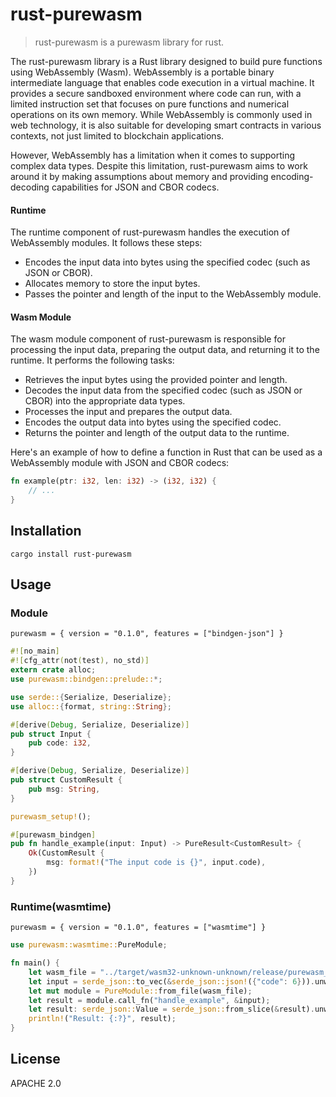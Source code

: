 # rust-purewasm

> rust-purewasm is a purewasm library for rust. 

The rust-purewasm library is a Rust library designed to build pure functions using WebAssembly (Wasm). WebAssembly is a portable binary intermediate language that enables code execution in a virtual machine. It provides a secure sandboxed environment where code can run, with a limited instruction set that focuses on pure functions and numerical operations on its own memory. While WebAssembly is commonly used in web technology, it is also suitable for developing smart contracts in various contexts, not just limited to blockchain applications.

However, WebAssembly has a limitation when it comes to supporting complex data types. Despite this limitation, rust-purewasm aims to work around it by making assumptions about memory and providing encoding-decoding capabilities for JSON and CBOR codecs.

#### Runtime

The runtime component of rust-purewasm handles the execution of WebAssembly modules. It follows these steps:

- Encodes the input data into bytes using the specified codec (such as JSON or CBOR).
- Allocates memory to store the input bytes.
- Passes the pointer and length of the input to the WebAssembly module.

#### Wasm Module

The wasm module component of rust-purewasm is responsible for processing the input data, preparing the output data, and returning it to the runtime. It performs the following tasks:

- Retrieves the input bytes using the provided pointer and length.
- Decodes the input data from the specified codec (such as JSON or CBOR) into the appropriate data types.
- Processes the input and prepares the output data.
- Encodes the output data into bytes using the specified codec.
- Returns the pointer and length of the output data to the runtime.

Here's an example of how to define a function in Rust that can be used as a WebAssembly module with JSON and CBOR codecs:
```rust
fn example(ptr: i32, len: i32) -> (i32, i32) {
    // ...
}
```


## Installation

```
cargo install rust-purewasm
```

## Usage

### Module 

``` purewasm = { version = "0.1.0", features = ["bindgen-json"] } ```

```rust
#![no_main]
#![cfg_attr(not(test), no_std)]
extern crate alloc;
use purewasm::bindgen::prelude::*;

use serde::{Serialize, Deserialize};
use alloc::{format, string::String};

#[derive(Debug, Serialize, Deserialize)]
pub struct Input {
    pub code: i32,
}

#[derive(Debug, Serialize, Deserialize)]
pub struct CustomResult {
    pub msg: String,
}

purewasm_setup!();

#[purewasm_bindgen]
pub fn handle_example(input: Input) -> PureResult<CustomResult> {
    Ok(CustomResult {
        msg: format!("The input code is {}", input.code),
    })
}
```

### Runtime(wasmtime)

``` purewasm = { version = "0.1.0", features = ["wasmtime"] } ```

```rust
use purewasm::wasmtime::PureModule;

fn main() {
    let wasm_file = "../target/wasm32-unknown-unknown/release/purewasm_json_module.wasm";
    let input = serde_json::to_vec(&serde_json::json!({"code": 6})).unwrap();
    let mut module = PureModule::from_file(wasm_file);
    let result = module.call_fn("handle_example", &input);
    let result: serde_json::Value = serde_json::from_slice(&result).unwrap();
    println!("Result: {:?}", result);
}

```

## License

APACHE 2.0